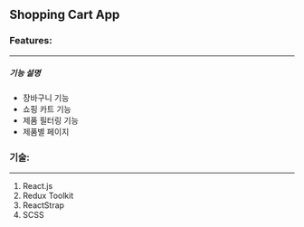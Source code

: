 ## Shopping Cart App

### Features:

---

##### 기능 설명

- 장바구니 기능
- 쇼핑 카트 기능
- 제품 필터링 기능
- 제품별 페이지

### 기술:

---

1. React.js
2. Redux Toolkit
3. ReactStrap
4. SCSS

